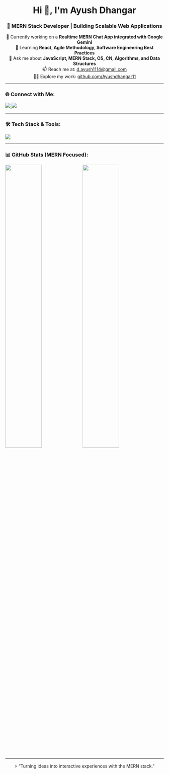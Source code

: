 <h1 align="center">Hi 👋, I'm Ayush Dhangar</h1>
<h3 align="center">🚀 MERN Stack Developer | Building Scalable Web Applications</h3>

<p align="center">
  🔭 Currently working on a <b>Realtime MERN Chat App integrated with Google Gemini</b><br>
  🌱 Learning <b>React, Agile Methodology, Software Engineering Best Practices</b><br>
  💬 Ask me about <b>JavaScript, MERN Stack, OS, CN, Algorithms, and Data Structures</b><br>
  📫 Reach me at: <a href="mailto:d.ayush1114@gmail.com">d.ayush1114@gmail.com</a><br>
  👨‍💻 Explore my work: <a href="https://github.com/Ayushdhangar11" target="_blank">github.com/Ayushdhangar11</a>
</p>

---

### 🌐 Connect with Me:
<p align="left">
  <a href="https://www.linkedin.com/in/ayushdhangar" target="_blank">
    <img src="https://img.shields.io/badge/LinkedIn-%230077B5.svg?&style=for-the-badge&logo=linkedin&logoColor=white" />
  </a>
  <a href="mailto:ayushdhangar1114@gmail.com">
    <img src="https://img.shields.io/badge/Gmail-D14836?style=for-the-badge&logo=gmail&logoColor=white" />
  </a>
</p>

---

### 🛠️ Tech Stack & Tools:

<p align="left">
  <img src="https://skillicons.dev/icons?i=react,nodejs,mongodb,express,js,ts,html,css,tailwind,bootstrap,git,linux,vscode,github,vercel,netlify,aws,docker" />
</p>

---

### 📊 GitHub Stats (MERN Focused):

<p align="left">
  <img src="https://github-readme-stats.vercel.app/api?username=Ayushdhangar11&show_icons=true&theme=radical&hide_title=true&hide=prs&count_private=true&hide_rank=true" width="48%" />
  <img src="https://github-readme-stats.vercel.app/api/top-langs/?username=Ayushdhangar11&layout=compact&theme=radical&langs_count=8&hide=Jupyter%20Notebook,tex,css" width="48%" />
</p>

---

<p align="center">⚡ “Turning ideas into interactive experiences with the MERN stack.”</p>
